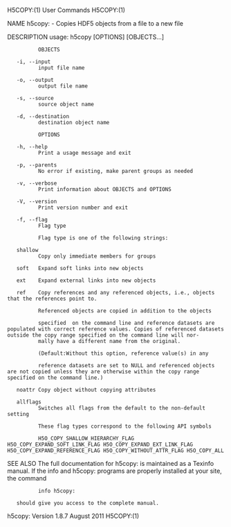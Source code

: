 H5COPY:(1)                                                                                      User Commands                                                                                      H5COPY:(1)



NAME
       h5copy: - Copies HDF5 objects from a file to a new file

DESCRIPTION
       usage: h5copy [OPTIONS] [OBJECTS...]

              OBJECTS

       -i, --input
              input file name

       -o, --output
              output file name

       -s, --source
              source object name

       -d, --destination
              destination object name

              OPTIONS

       -h, --help
              Print a usage message and exit

       -p, --parents
              No error if existing, make parent groups as needed

       -v, --verbose
              Print information about OBJECTS and OPTIONS

       -V, --version
              Print version number and exit

       -f, --flag
              Flag type

              Flag type is one of the following strings:

       shallow
              Copy only immediate members for groups

       soft   Expand soft links into new objects

       ext    Expand external links into new objects

       ref    Copy references and any referenced objects, i.e., objects that the references point to.

              Referenced objects are copied in addition to the objects

              specified  on the command line and reference datasets are populated with correct reference values. Copies of referenced datasets outside the copy range specified on the command line will nor‐
              mally have a different name from the original.

              (Default:Without this option, reference value(s) in any

              reference datasets are set to NULL and referenced objects are not copied unless they are otherwise within the copy range specified on the command line.)

       noattr Copy object without copying attributes

       allflags
              Switches all flags from the default to the non-default setting

              These flag types correspond to the following API symbols

              H5O_COPY_SHALLOW_HIERARCHY_FLAG H5O_COPY_EXPAND_SOFT_LINK_FLAG H5O_COPY_EXPAND_EXT_LINK_FLAG H5O_COPY_EXPAND_REFERENCE_FLAG H5O_COPY_WITHOUT_ATTR_FLAG H5O_COPY_ALL

SEE ALSO
       The full documentation for h5copy: is maintained as a Texinfo manual.  If the info and h5copy: programs are properly installed at your site, the command

              info h5copy:

       should give you access to the complete manual.



h5copy: Version 1.8.7                                                                            August 2011                                                                                       H5COPY:(1)
